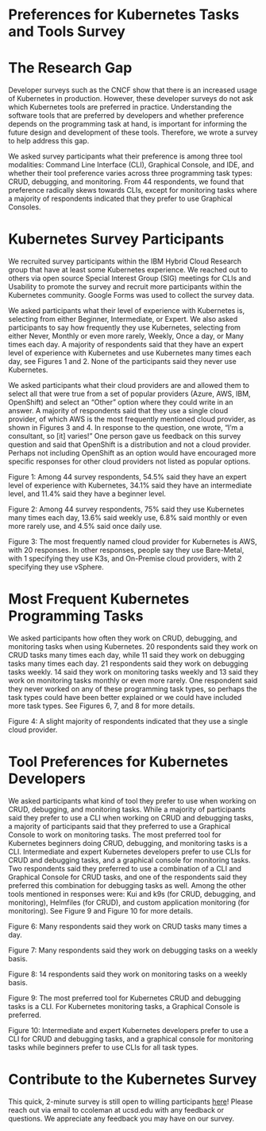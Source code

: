 # Preferences for Kubernetes Tasks and Tools Survey

# The Research Gap
Developer surveys such as the CNCF show that there is an increased usage of Kubernetes in production. However, these developer surveys do not ask which Kubernetes tools are preferred in practice. Understanding the software tools that are preferred by developers and whether preference depends on the programming task at hand, is important for informing the future design and development of these tools. Therefore, we wrote a survey to help address this gap. 

We asked survey participants what their preference is among three tool modalities: Command Line Interface (CLI), Graphical Console, and IDE, and whether their tool preference varies across three programming task types: CRUD, debugging, and monitoring. From 44 respondents, we found that preference radically skews towards CLIs, except for monitoring tasks where a majority of respondents indicated that they prefer to use Graphical Consoles. 

# Kubernetes Survey Participants
We recruited survey participants within the IBM Hybrid Cloud Research group that have at least some Kubernetes experience. We reached out to others via open source Special Interest Group (SIG) meetings for CLIs and Usability to promote the survey and recruit more participants within the Kubernetes community. Google Forms was used to collect the survey data.

We asked participants what their level of experience with Kubernetes is, selecting from either Beginner, Intermediate, or Expert. We also asked participants to say how frequently they use Kubernetes, selecting from either Never, Monthly or even more rarely, Weekly, Once a day, or Many times each day. A majority of respondents said that they have an expert level of experience with Kubernetes and use Kubernetes many times each day, see Figures 1 and 2. None of the participants said they never use Kubernetes.  

We asked participants what their cloud providers are and allowed them to select all that were true from a set of popular providers (Azure, AWS, IBM, OpenShift) and select an “Other” option where they could write in an answer. A majority of respondents said that they use a single cloud provider, of which AWS is the most frequently mentioned cloud provider, as shown in Figures 3 and 4. In response to the question, one wrote, “I’m a consultant, so [it] varies!” One person gave us feedback on this survey question and said that OpenShift is a distribution and not a cloud provider. Perhaps not including OpenShift as an option would have encouraged more specific responses for other cloud providers not listed as popular options.

Figure 1: Among 44 survey respondents, 54.5% said they have an expert level of experience with Kubernetes, 34.1% said they have an intermediate level, and 11.4% said they have a beginner level.

Figure 2: Among 44 survey respondents, 75% said they use Kubernetes many times each day, 13.6% said weekly use, 6.8% said monthly or even more rarely use, and 4.5% said once daily use.

Figure 3: The most frequently named cloud provider for Kubernetes is AWS, with 20 responses. In other responses, people say they use Bare-Metal, with 1 specifying they use K3s, and On-Premise cloud providers, with 2 specifying they use vSphere.

# Most Frequent Kubernetes Programming Tasks
We asked participants how often they work on CRUD, debugging, and monitoring tasks when using Kubernetes. 20 respondents said they work on CRUD tasks many times each day, while 11 said they work on debugging tasks many times each day. 21 respondents said they work on debugging tasks weekly. 14 said they work on monitoring tasks weekly and 13 said they work on monitoring tasks monthly or even more rarely. One respondent said they never worked on any of these programming task types, so perhaps the task types could have been better explained or we could have included more task types. See Figures 6, 7, and 8 for more details.

Figure 4: A slight majority of respondents indicated that they use a single cloud provider.

# Tool Preferences for Kubernetes Developers
We asked participants what kind of tool they prefer to use when working on CRUD, debugging, and monitoring tasks. While a majority of participants said they prefer to use a CLI when working on CRUD and debugging tasks, a majority of participants said that they preferred to use a Graphical Console to work on monitoring tasks. The most preferred tool for Kubernetes beginners doing CRUD, debugging, and monitoring tasks is a CLI. Intermediate and expert Kubernetes developers prefer to use CLIs for CRUD and debugging tasks, and a graphical console for monitoring tasks. Two respondents said they preferred to use a combination of a CLI and Graphical Console for CRUD tasks, and one of the respondents said they preferred this combination for debugging tasks as well. Among the other tools mentioned in responses were: Kui and k9s (for CRUD, debugging, and monitoring), Helmfiles (for CRUD), and custom application monitoring (for monitoring). See Figure 9 and Figure 10 for more details.

Figure 6: Many respondents said they work on CRUD tasks many times a day.

Figure 7: Many respondents said they work on debugging tasks on a weekly basis. 

Figure 8: 14 respondents said they work on monitoring tasks on a weekly basis. 

Figure 9: The most preferred tool for Kubernetes CRUD and debugging tasks is a CLI. For Kubernetes monitoring tasks, a Graphical Console is preferred.

Figure 10: Intermediate and expert Kubernetes developers prefer to use a CLI for CRUD and debugging tasks, and a graphical console for monitoring tasks while beginners prefer to use CLIs for all task types. 

# Contribute to the Kubernetes Survey
This quick, 2-minute survey is still open to willing participants [here]()! Please reach out via email to ccoleman at ucsd.edu with any feedback or questions. We appreciate any feedback you may have on our survey.
